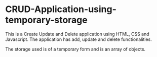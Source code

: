 # CRUD-Application-using-temporary-storage


This is a Create Update and Delete application using HTML, CSS and Javascript. The application has add, update and delete functionalities.


The storage used is of a temporary form and is an array of objects.
